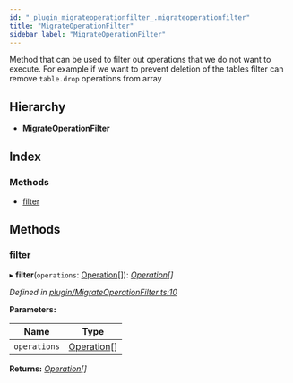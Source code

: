 ```yaml
---
id: "_plugin_migrateoperationfilter_.migrateoperationfilter"
title: "MigrateOperationFilter"
sidebar_label: "MigrateOperationFilter"
---
```


Method that can be used to filter out operations that we do not want to execute.
For example if we want to prevent deletion of the tables filter can remove `table.drop` operations
from array

## Hierarchy

* **MigrateOperationFilter**

## Index

### Methods

* [filter](_plugin_migrateoperationfilter_.migrateoperationfilter.md#filter)

## Methods

###  filter

▸ **filter**(`operations`: [Operation](_diff_operation_.operation.md)[]): *[Operation](_diff_operation_.operation.md)[]*

*Defined in [plugin/MigrateOperationFilter.ts:10](https://github.com/aerogear/graphback/blob/bc616b51/packages/graphql-migrations/src/plugin/MigrateOperationFilter.ts#L10)*

**Parameters:**

Name | Type |
------ | ------ |
`operations` | [Operation](_diff_operation_.operation.md)[] |

**Returns:** *[Operation](_diff_operation_.operation.md)[]*
